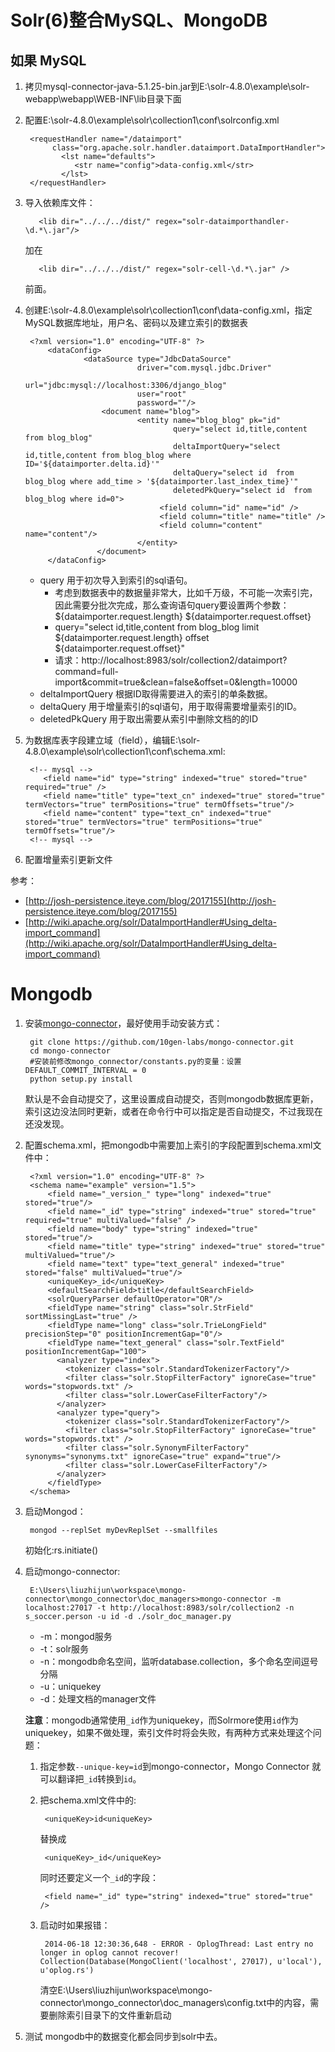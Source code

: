 Solr(6)整合MySQL、MongoDB
=======
如果
MySQL
----------------------
1. 拷贝mysql-connector-java-5.1.25-bin.jar到E:\solr-4.8.0\example\solr-webapp\webapp\WEB-INF\lib目录下面
2. 配置E:\solr-4.8.0\example\solr\collection1\conf\solrconfig.xml  

        <requestHandler name="/dataimport" 
             class="org.apache.solr.handler.dataimport.DataImportHandler"> 
               <lst name="defaults"> 
                  <str name="config">data-config.xml</str> 
               </lst> 
        </requestHandler> 
3. 导入依赖库文件：  

          <lib dir="../../../dist/" regex="solr-dataimporthandler-\d.*\.jar"/>
    加在 

          <lib dir="../../../dist/" regex="solr-cell-\d.*\.jar" />
    前面。

4. 创建E:\solr-4.8.0\example\solr\collection1\conf\data-config.xml，指定MySQL数据库地址，用户名、密码以及建立索引的数据表 
        
        <?xml version="1.0" encoding="UTF-8" ?>
            <dataConfig>  
                    <dataSource type="JdbcDataSource" 
                                driver="com.mysql.jdbc.Driver" 
                                url="jdbc:mysql://localhost:3306/django_blog" 
                                user="root" 
                                password=""/>  
                        <document name="blog">  
                                <entity name="blog_blog" pk="id" 
                                        query="select id,title,content from blog_blog"
                                        deltaImportQuery="select id,title,content from blog_blog where ID='${dataimporter.delta.id}'"  
                                        deltaQuery="select id  from blog_blog where add_time > '${dataimporter.last_index_time}'"  
                                        deletedPkQuery="select id  from blog_blog where id=0">  
                                     <field column="id" name="id" />  
                                     <field column="title" name="title" />  
                                     <field column="content" name="content"/>  
                                </entity>  
                       </document> 
            </dataConfig>

    * query 用于初次导入到索引的sql语句。
        * 考虑到数据表中的数据量非常大，比如千万级，不可能一次索引完，因此需要分批次完成，那么查询语句query要设置两个参数：${dataimporter.request.length} ${dataimporter.request.offset}  
        * query="select id,title,content from blog_blog limit ${dataimporter.request.length} offset ${dataimporter.request.offset}"
        * 请求：http://localhost:8983/solr/collection2/dataimport?command=full-import&commit=true&clean=false&offset=0&length=10000
    * deltaImportQuery 根据ID取得需要进入的索引的单条数据。
    * deltaQuery 用于增量索引的sql语句，用于取得需要增量索引的ID。
    * deletedPkQuery 用于取出需要从索引中删除文档的的ID

5. 为数据库表字段建立域（field），编辑E:\solr-4.8.0\example\solr\collection1\conf\schema.xml:  
    
        <!-- mysql -->
           <field name="id" type="string" indexed="true" stored="true" required="true" /> 
           <field name="title" type="text_cn" indexed="true" stored="true" termVectors="true" termPositions="true" termOffsets="true"/> 
           <field name="content" type="text_cn" indexed="true" stored="true" termVectors="true" termPositions="true" termOffsets="true"/> 
        <!-- mysql -->

6. 配置增量索引更新文件

参考：  

* [http://josh-persistence.iteye.com/blog/2017155](http://josh-persistence.iteye.com/blog/2017155)    
* [http://wiki.apache.org/solr/DataImportHandler#Using_delta-import_command](http://wiki.apache.org/solr/DataImportHandler#Using_delta-import_command)


Mongodb
=======
1. 安装[mongo-connector](https://github.com/10gen-labs/mongo-connector/wiki)，最好使用手动安装方式：  

        git clone https://github.com/10gen-labs/mongo-connector.git
        cd mongo-connector
        #安装前修改mongo_connector/constants.py的变量：设置DEFAULT_COMMIT_INTERVAL = 0
        python setup.py install
    默认是不会自动提交了，这里设置成自动提交，否则mongodb数据库更新，索引这边没法同时更新，或者在命令行中可以指定是否自动提交，不过我现在还没发现。

2. 配置schema.xml，把mongodb中需要加上索引的字段配置到schema.xml文件中：  

        <?xml version="1.0" encoding="UTF-8" ?>
        <schema name="example" version="1.5">
            <field name="_version_" type="long" indexed="true" stored="true"/>
            <field name="_id" type="string" indexed="true" stored="true" required="true" multiValued="false" /> 
            <field name="body" type="string" indexed="true" stored="true"/>
            <field name="title" type="string" indexed="true" stored="true" multiValued="true"/>
            <field name="text" type="text_general" indexed="true" stored="false" multiValued="true"/>   
            <uniqueKey>_id</uniqueKey>
            <defaultSearchField>title</defaultSearchField>
            <solrQueryParser defaultOperator="OR"/> 
            <fieldType name="string" class="solr.StrField" sortMissingLast="true" />
            <fieldType name="long" class="solr.TrieLongField" precisionStep="0" positionIncrementGap="0"/>
            <fieldType name="text_general" class="solr.TextField" positionIncrementGap="100">
              <analyzer type="index">
                <tokenizer class="solr.StandardTokenizerFactory"/>
                <filter class="solr.StopFilterFactory" ignoreCase="true" words="stopwords.txt" />
                <filter class="solr.LowerCaseFilterFactory"/>
              </analyzer>
              <analyzer type="query">
                <tokenizer class="solr.StandardTokenizerFactory"/>
                <filter class="solr.StopFilterFactory" ignoreCase="true" words="stopwords.txt" />
                <filter class="solr.SynonymFilterFactory" synonyms="synonyms.txt" ignoreCase="true" expand="true"/>
                <filter class="solr.LowerCaseFilterFactory"/>
              </analyzer>
            </fieldType>
        </schema>

3. 启动Mongod：  

        mongod --replSet myDevReplSet --smallfiles  
    初始化:rs.initiate()

4. 启动mongo-connector:
    
        E:\Users\liuzhijun\workspace\mongo-connector\mongo_connector\doc_managers>mongo-connector -m localhost:27017 -t http://localhost:8983/solr/collection2 -n s_soccer.person -u id -d ./solr_doc_manager.py
    * -m：mongod服务
    * -t：solr服务
    * -n：mongodb命名空间，监听database.collection，多个命名空间逗号分隔
    * -u：uniquekey
    * -d：处理文档的manager文件

    **注意**：mongodb通常使用`_id`作为uniquekey，而Solrmore使用`id`作为uniquekey，如果不做处理，索引文件时将会失败，有两种方式来处理这个问题：  
    1. 指定参数`--unique-key=id`到mongo-connector，Mongo Connector 就可以翻译把`_id`转换到`id`。
    2. 把schema.xml文件中的:
            
            <uniqueKey>id<uniqueKey>
        替换成
            
            <uniqueKey>_id</uniqueKey>
        同时还要定义一个`_id`的字段：
            
            <field name="_id" type="string" indexed="true" stored="true" />
    3. 启动时如果报错：  
            
            2014-06-18 12:30:36,648 - ERROR - OplogThread: Last entry no longer in oplog cannot recover! Collection(Database(MongoClient('localhost', 27017), u'local'), u'oplog.rs')
        清空E:\Users\liuzhijun\workspace\mongo-connector\mongo_connector\doc_managers\config.txt中的内容，需要删除索引目录下的文件重新启动

5. 测试
mongodb中的数据变化都会同步到solr中去。



